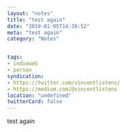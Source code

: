 ```yaml
---
layout: "notes"
title: "test again"
date: "2019-01-05T14:38:52"
meta: "test again"
category: "Notes"


tags:
- indieweb
- person
syndication: 
- https://twitter.com/vincentlistens/
- https://medium.com/@vincentlistens
location: "undefined"
twitterCard: false
---
```

test again
